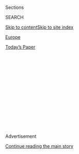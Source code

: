<div id="app">

<div>

<div>

<div>

<div class="NYTAppHideMasthead css-1q2w90k e1suatyy0">

<div class="section css-ui9rw0 e1suatyy2">

<div class="css-eph4ug er09x8g0">

<div class="css-6n7j50">

</div>

<span class="css-1dv1kvn">Sections</span>

<div class="css-10488qs">

<span class="css-1dv1kvn">SEARCH</span>

</div>

[Skip to content](#site-content)[Skip to site
index](#site-index)

</div>

<div id="masthead-section-label" class="css-1wr3we4 eaxe0e00">

[Europe](https://www.nytimes3xbfgragh.onion/section/world/europe)

</div>

<div class="css-10698na e1huz5gh0">

</div>

</div>

<div id="masthead-bar-one" class="section hasLinks css-15hmgas e1csuq9d3">

<div class="css-uqyvli e1csuq9d0">

</div>

<div class="css-1uqjmks e1csuq9d1">

</div>

<div class="css-9e9ivx">

[](https://myaccount.nytimes3xbfgragh.onion/auth/login?response_type=cookie&client_id=vi)

</div>

<div class="css-1bvtpon e1csuq9d2">

[Today’s
Paper](https://www.nytimes3xbfgragh.onion/section/todayspaper)

</div>

</div>

</div>

</div>

<div data-aria-hidden="false">

<div id="site-content" data-role="main">

<div>

<div class="css-1aor85t" style="opacity:0.000000001;z-index:-1;visibility:hidden">

<div class="css-1hqnpie">

<div class="css-epjblv">

<span class="css-17xtcya">[Europe](/section/world/europe)</span><span class="css-x15j1o">|</span><span class="css-fwqvlz">Rejecting
Censorship of His Book, a French Star Economist Stands Up to
China</span>

</div>

<div class="css-k008qs">

<div class="css-1iwv8en">

<span class="css-18z7m18"></span>

<div>

</div>

</div>

<span class="css-1n6z4y">https://nyti.ms/3bdmCHp</span>

<div class="css-1705lsu">

<div class="css-4xjgmj">

<div class="css-4skfbu" data-role="toolbar" data-aria-label="Social Media Share buttons, Save button, and Comments Panel with current comment count" data-testid="share-tools">

  - 
  - 
  - 
  - 
    
    <div class="css-6n7j50">
    
    </div>

  - 

</div>

</div>

</div>

</div>

</div>

</div>

<div class="css-13pd83m">

</div>

<div id="top-wrapper" class="css-1sy8kpn">

<div id="top-slug" class="css-l9onyx">

Advertisement

</div>

[Continue reading the main
story](#after-top)

<div class="ad top-wrapper" style="text-align:center;height:100%;display:block;min-height:250px">

<div id="top" class="place-ad" data-position="top" data-size-key="top">

</div>

</div>

<div id="after-top">

</div>

</div>

<div>

<div id="sponsor-wrapper" class="css-1hyfx7x">

<div id="sponsor-slug" class="css-19vbshk">

Supported by

</div>

[Continue reading the main
story](#after-sponsor)

<div id="sponsor" class="ad sponsor-wrapper" style="text-align:center;height:100%;display:block">

</div>

<div id="after-sponsor">

</div>

</div>

<div class="css-186x18t">

</div>

<div class="css-1vkm6nb ehdk2mb0">

# Rejecting Censorship of His Book, a French Star Economist Stands Up to China

</div>

Thomas Piketty, the renowned economist, refused Chinese demands that he
cut parts of his book if he wanted it published on the mainland.

<div class="css-79elbk" data-testid="photoviewer-wrapper">

<div class="css-z3e15g" data-testid="photoviewer-wrapper-hidden">

</div>

<div class="css-1a48zt4 ehw59r15" data-testid="photoviewer-children">

![<span class="css-16f3y1r e13ogyst0" data-aria-hidden="true">Thomas
Piketty’s new book, “Capital and Ideology,” appears unlikely to be
published in
China.</span><span class="css-cnj6d5 e1z0qqy90" itemprop="copyrightHolder"><span class="css-1ly73wi e1tej78p0">Credit...</span><span><span>Peter
MacDiarmid/Shutterstock</span></span></span>](https://static01.graylady3jvrrxbe.onion/images/2020/08/31/world/31piketty-china/merlin_176411571_e9f7257a-1537-4b4c-a06b-1d1ed0c61c02-articleLarge.jpg?quality=75&auto=webp&disable=upscale)

</div>

</div>

<div class="css-18e8msd">

<div class="css-vp77d3 epjyd6m0">

<div class="css-1baulvz">

By [<span class="css-1baulvz last-byline" itemprop="name">Constant
Méheut</span>](https://www.nytimes3xbfgragh.onion/by/constant-meheut)

</div>

</div>

  - 
    
    <div class="css-ld3wwf e16638kd2">
    
    Aug. 31,
    2020
    
    </div>

  - 
    
    <div class="css-4xjgmj">
    
    <div class="css-d8bdto" data-role="toolbar" data-aria-label="Social Media Share buttons, Save button, and Comments Panel with current comment count" data-testid="share-tools">
    
      - 
      - 
      - 
      - 
        
        <div class="css-6n7j50">
        
        </div>
    
      - 
    
    </div>
    
    </div>

</div>

<div class="css-mdjrty">

[阅读简体中文版](https://cn.nytimes3xbfgragh.onion/world/20200902/thomas-piketty-china/ "Read in Simplified Chinese")[閱讀繁體中文版](https://cn.nytimes3xbfgragh.onion/world/20200902/thomas-piketty-china/zh-hant/ "Read in Traditional Chinese")

</div>

</div>

<div class="section meteredContent css-1r7ky0e" name="articleBody" itemprop="articleBody">

<div class="css-1fanzo5 StoryBodyCompanionColumn">

<div class="css-53u6y8">

PARIS — With his in-depth critique of Western capitalism, detailed in a
700-page book that enjoyed record sales in 2014, France’s rock-star
economist Thomas Piketty was well regarded by Chinese leaders.

That was until he turned his attention to China.

Mr. Piketty said Monday that his follow-up book, “Capital and Ideology,”
which broadens his study of the rise of economic inequality to
non-Western countries such as China and India, is unlikely to be
published in mainland China because he refused requests from Chinese
publishers to cut parts of it.

“For the time being, there will be no book in China,” said Mr. Piketty,
one of the most high-profile academics to stand up to China, calling the
requests “ridiculous” and equating them with censorship.

“They shouldn’t be afraid of a book like that, it’s a sign of weakness,”
Mr. Piketty said in a phone interview.

</div>

</div>

<div class="css-1fanzo5 StoryBodyCompanionColumn">

<div class="css-53u6y8">

Publishing foreign books in China [has long been a contentious
process](https://www.nytimes3xbfgragh.onion/2019/12/27/business/us-china-books-trade-war.html),
with Chinese publishers often cutting or changing sexual or political
content to gain government approval. In recent years, the environment
has grown even more challenging, with the Chinese Communist Party’s
publicity department unveiling new rules favoring domestic authors and
titles that promote the country’s political and economic model.

Fearful of being barred from China’s vast market, some [Western
authors](https://www.nytimes3xbfgragh.onion/2013/10/20/world/asia/authors-accept-censors-rules-to-sell-in-china.html)
and [academic
publishers](https://www.nytimes3xbfgragh.onion/2017/11/01/world/asia/china-springer-nature-censorship.html)
have bowed to Chinese censorship.

Mr. Piketty, who [attained worldwide
celebrity](https://www.nytimes3xbfgragh.onion/2014/04/27/fashion/Thomas-Piketty-the-Economist-Behind-Capital-in-the-Twenty-First-Century-sensation.html)
in 2014 with his book “[Capital in the Twenty-First
Century](https://www.nytimes3xbfgragh.onion/2015/08/03/books/review-the-economics-of-inequality-by-thomas-piketty.html),”
appears unfazed.<span class="css-8l6xbc evw5hdy0"> </span>“Asking me to
cut all this and publishing the rest would make no
sense.”

<div class="css-79elbk" data-testid="photoviewer-wrapper">

<div class="css-z3e15g" data-testid="photoviewer-wrapper-hidden">

</div>

<div class="css-1a48zt4 ehw59r15" data-testid="photoviewer-children">

<div class="css-zgakxe erfvjey0">

<span class="css-1ly73wi e1tej78p0">Image</span>

<div class="css-zjzyr8">

<div data-testid="lazyimage-container" style="height:473.66666666666663px">

</div>

</div>

</div>

<span class="css-16f3y1r e13ogyst0" data-aria-hidden="true">Mr.
Piketty’s newest book expands his study of economic inequality to
include non-Western countries like China and
India.</span><span class="css-cnj6d5 e1z0qqy90" itemprop="copyrightHolder"><span class="css-1ly73wi e1tej78p0">Credit...</span><span>Michelle
Gaps/Michelle Gaps, via Associated Press</span></span>

</div>

</div>

He added: “To agree to this would amount to be compromised with the
regime and to accept to be instrumentalized in their propaganda
enterprise.”

</div>

</div>

<div class="css-1fanzo5 StoryBodyCompanionColumn">

<div class="css-53u6y8">

Mr. Piketty’s new book, “[Capital and
Ideology](https://www.nytimes3xbfgragh.onion/2020/03/08/books/review/capital-and-ideology-thomas-piketty.html),”
which was published in France in 2019 and in the United States last
March, is an attempt to describe what he calls “inequality regimes”
across the ages and around the world.

Unlike “Capital in the Twenty-First Century,” which was published in
2013 and focused on Europe and the United States, the new book widens
the scope and gives an important place to China and its
[capitalism-infused version of
socialism](https://www.nytimes3xbfgragh.onion/2018/02/26/world/asia/xi-jinping-thought-explained-a-new-ideology-for-a-new-era.html).

“There is a constructive criticism in this book, and, frankly, it does
not blame the Chinese model more than other models in the United States,
Europe, India, Brazil,” Mr. Piketty said.

But starting in June, Mr. Piketty said, Citic Press — one of the largest
Chinese publishing houses, which handled the Chinese version of “Capital
in the Twenty-First Century” — sent his French publisher, Les Editions
du Seuil, two 10-page lists of requested cuts from the French and
English editions of his book. Other Chinese publishers interested in the
book sent similar requests, Mr. Piketty said.

Citic Press and Les Editions du Seuil did not immediately respond to
requests for comment.

The requested cuts include parts that point out the “extremely rapid
rise of inequality” in China, to levels comparable to those seen in the
United States. Others highlight issues like China’s lack of an
inheritance tax, which Mr. Piketty says results in a significant
concentration of wealth.

“It is truly paradoxical that a country led by a Communist Party, which
proclaims its adherence to ‘socialism with Chinese characteristics,’
could make such a choice,” Mr. Piketty wrote in a paragraph that he said
Citic Press asked to be cut.

The Chinese government has long sought to defend its economic model as
best suited to a country of 1.4 billion inhabitants. Writing [its own
playbook](https://www.nytimes3xbfgragh.onion/interactive/2018/11/18/world/asia/china-rules.html),
China gradually asserted itself as an economic superpower capable of
challenging the United States.

</div>

</div>

<div class="css-1fanzo5 StoryBodyCompanionColumn">

<div class="css-53u6y8">

Chinese leaders cited Mr. Piketty’s 2013 book on rising inequality in
the United States and Europe as proof of the superiority of their
economic model.

Several million copies of Mr. Piketty’s book “Capital in the
Twenty-First Century” have been sold worldwide, including tens of
thousands in China.

Among the requested cuts were sections critical of the Chinese
government, which Mr. Piketty wrote, “has yet to demonstrate its
superiority over Western electoral democracy.”

The appearance of Mr. Piketty’s book comes as China has been confronted
with an [unprecedented economic
slowdown](https://www.nytimes3xbfgragh.onion/2019/10/17/business/china-economic-growth.html).
A [trade
war](https://www.nytimes3xbfgragh.onion/2019/08/06/world/asia/china-xi-jingping-trade.html)
with the United States and the effects of the [coronavirus
crisis](https://www.nytimes3xbfgragh.onion/2020/04/16/business/china-coronavirus-economy.html)
have brought China’s nearly half-century-long run of growth to an end.

Mr. Piketty said that censoring his book “seems to illustrate the
growing nervousness of the Chinese regime and their refusal of an open
debate on the different economic and political systems.”

The book, he said, will be published in
[Taiwan](https://www.nytimes3xbfgragh.onion/2020/08/30/world/asia/taiwan-china-military.html)
and, he hopes, [Hong
Kong](https://www.nytimes3xbfgragh.onion/2020/07/31/world/asia/hong-kong-election-national-security-law.html),
which has come under increasing pressure from the Chinese government in
recent months with the introduction of a wide-ranging national security
law following big government protests.

“If they’re afraid of a book like this, what are they going to do with
the demonstrators in Hong Kong or one day in Beijing or Shanghai, as it
will eventually happen?” Mr. Piketty asked.

Gillian Wong contributed research from Hong Kong

</div>

</div>

<div>

</div>

</div>

<div>

</div>

<div>

</div>

<div>

</div>

<div>

<div id="bottom-wrapper" class="css-1ede5it">

<div id="bottom-slug" class="css-l9onyx">

Advertisement

</div>

[Continue reading the main
story](#after-bottom)

<div id="bottom" class="ad bottom-wrapper" style="text-align:center;height:100%;display:block;min-height:90px">

</div>

<div id="after-bottom">

</div>

</div>

</div>

</div>

</div>

## Site Index

<div>

</div>

## Site Information Navigation

  - [© <span>2020</span> <span>The New York Times
    Company</span>](https://help.nytimes3xbfgragh.onion/hc/en-us/articles/115014792127-Copyright-notice)

<!-- end list -->

  - [NYTCo](https://www.nytco.com/)
  - [Contact
    Us](https://help.nytimes3xbfgragh.onion/hc/en-us/articles/115015385887-Contact-Us)
  - [Work with us](https://www.nytco.com/careers/)
  - [Advertise](https://nytmediakit.com/)
  - [T Brand Studio](http://www.tbrandstudio.com/)
  - [Your Ad
    Choices](https://www.nytimes3xbfgragh.onion/privacy/cookie-policy#how-do-i-manage-trackers)
  - [Privacy](https://www.nytimes3xbfgragh.onion/privacy)
  - [Terms of
    Service](https://help.nytimes3xbfgragh.onion/hc/en-us/articles/115014893428-Terms-of-service)
  - [Terms of
    Sale](https://help.nytimes3xbfgragh.onion/hc/en-us/articles/115014893968-Terms-of-sale)
  - [Site
    Map](https://spiderbites.nytimes3xbfgragh.onion)
  - [Help](https://help.nytimes3xbfgragh.onion/hc/en-us)
  - [Subscriptions](https://www.nytimes3xbfgragh.onion/subscription?campaignId=37WXW)

</div>

</div>

</div>

</div>
